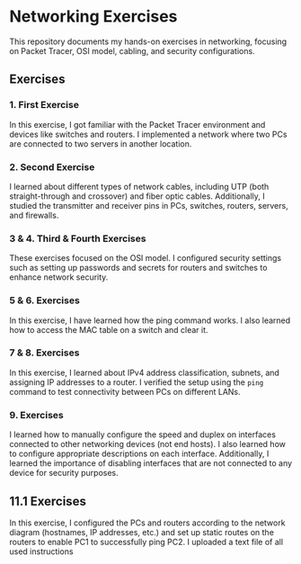 # Networking Exercises  

This repository documents my hands-on exercises in networking, focusing on Packet Tracer, OSI model, cabling, and security configurations.  

## Exercises  

### 1. First Exercise  
In this exercise, I got familiar with the Packet Tracer environment and devices like switches and routers. I implemented a network where two PCs are connected to two servers in another location.  

### 2. Second Exercise  
I learned about different types of network cables, including UTP (both straight-through and crossover) and fiber optic cables. Additionally, I studied the transmitter and receiver pins in PCs, switches, routers, servers, and firewalls.  

### 3 & 4. Third & Fourth Exercises  
These exercises focused on the OSI model. I configured security settings such as setting up passwords and secrets for routers and switches to enhance network security.  

### 5 & 6. Exercises
In this exercise, I have learned how the ping command works. I also learned how to access the MAC table on a switch and clear it.

### 7 & 8. Exercises
In this exercise, I learned about IPv4 address classification, subnets, and assigning IP addresses to a router. I verified the setup using the `ping` command to test connectivity between PCs on different LANs.

### 9. Exercises
I learned how to manually configure the speed and duplex on interfaces connected to other networking devices (not end hosts). I also learned how to configure appropriate descriptions on each interface. Additionally, I learned the importance of disabling interfaces that are not connected to any device for security purposes.

## 11.1 Exercises
In this exercise, I configured the PCs and routers according to the network diagram (hostnames, IP addresses, etc.) and set up static routes on the routers to enable PC1 to successfully ping PC2.
I uploaded a text file of all used instructions 
